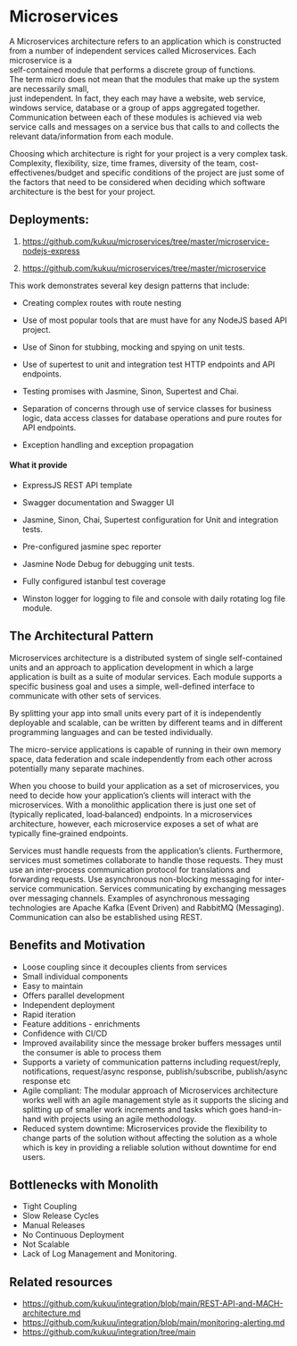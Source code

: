 # Microservices
A Microservices architecture refers to an application which is constructed from a 
number of independent services called Microservices. Each microservice is a   
self-contained module that performs a discrete group of functions.  
The term micro does not mean that the modules that make up the system are necessarily small,  
just independent. In fact, they each may have a website, web service, windows service, database or a group of apps aggregated together.  
Communication between each of these modules is achieved via web service calls and messages on a service bus that calls to and collects the relevant data/information from each module. 
 
 Choosing which architecture is right for your project is a very complex task. Complexity, flexibility, size, time frames, diversity of the team, cost-effectivenes/budget and specific conditions of the project are just some of the factors that need to be considered when deciding which software architecture is the best for your project. 

## Deployments:
 
1. https://github.com/kukuu/microservices/tree/master/microservice-nodejs-express

2. https://github.com/kukuu/microservices/tree/master/microservice 

This work demonstrates several key design patterns that include:

- Creating complex routes with route nesting

- Use of most popular tools that are must have for any NodeJS based API project.

- Use of Sinon for stubbing, mocking and spying on unit tests.

- Use of supertest to unit and integration test HTTP endpoints and API endpoints.

- Testing promises with Jasmine, Sinon, Supertest and Chai.

- Separation of concerns through use of service classes for business logic, data access classes for database operations and pure routes for API endpoints.

- Exception handling and exception propagation

#### What it provide

- ExpressJS REST API template

- Swagger documentation and Swagger UI

- Jasmine, Sinon, Chai, Supertest configuration for Unit and integration tests.

- Pre-configured jasmine spec reporter

- Jasmine Node Debug for debugging unit tests.

- Fully configured istanbul test coverage

- Winston logger for logging to file and console with daily rotating log file module.



## The Architectural Pattern

Microservices architecture is a distributed system of single self-contained units and an approach to application development in which a large application is built as a suite of modular services. Each module supports a specific business goal and uses a simple, well-defined interface  to communicate with other sets of services. 

By splitting your app into small units every part of it is independently  deployable and scalable, can be written by different teams and in different programming languages and can be tested individually.
 
The micro-service  applications is capable of running in their own memory space, data  federation and scale independently from each other across potentially many separate machines. 

When you choose to build your application as a set of microservices, you need to decide how your application’s clients will interact with the microservices. With a monolithic application there is just one set of (typically replicated, load‑balanced) endpoints. In a microservices architecture, however, each microservice exposes a set of what are typically fine‑grained endpoints.

Services must handle requests from the application’s clients. Furthermore, services must sometimes collaborate to handle those requests. They must use an inter-process communication protocol for translations and forwarding requests. Use asynchronous non-blocking messaging for inter-service communication. Services communicating by exchanging messages over messaging channels. Examples of asynchronous messaging technologies are Apache Kafka (Event Driven) and RabbitMQ (Messaging). Communication can also be established using REST.



## Benefits and Motivation

- Loose coupling since it decouples clients from services
- Small individual components
- Easy to maintain
- Offers parallel development
- Independent deployment
- Rapid iteration
- Feature additions - enrichments
- Confidence with CI/CD
- Improved availability since the message broker buffers messages until the consumer is able to process them
- Supports a variety of communication patterns including request/reply, notifications, request/async response, publish/subscribe, publish/async response etc
- Agile compliant: The modular approach of Microservices architecture works well with an agile management style 
as it supports the slicing and splitting up of smaller work increments and tasks which goes hand-in-hand 
with projects using an agile methodology.
- Reduced system downtime: Microservices provide the flexibility to change parts of the solution 
without affecting the solution as a whole which is key in providing a reliable solution without
 downtime for end users.

## Bottlenecks with Monolith
- Tight Coupling
- Slow Release Cycles
- Manual Releases
- No Continuous Deployment
- Not Scalable
- Lack of Log Management and Monitoring.

## Related resources
- https://github.com/kukuu/integration/blob/main/REST-API-and-MACH-architecture.md
- https://github.com/kukuu/integration/blob/main/monitoring-alerting.md
- https://github.com/kukuu/integration/tree/main
